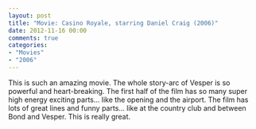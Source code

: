 ```yaml
---
layout: post
title: "Movie: Casino Royale, starring Daniel Craig (2006)"
date: 2012-11-16 00:00
comments: true
categories:
- "Movies"
- "2006"
---
```


This is such an amazing movie. The whole story-arc of Vesper is so
powerful and heart-breaking. The first half of the film has so
many super high energy exciting parts... like the opening and the
airport. The film has lots of great lines and funny parts... like
at the country club and between Bond and Vesper. This is really great.

